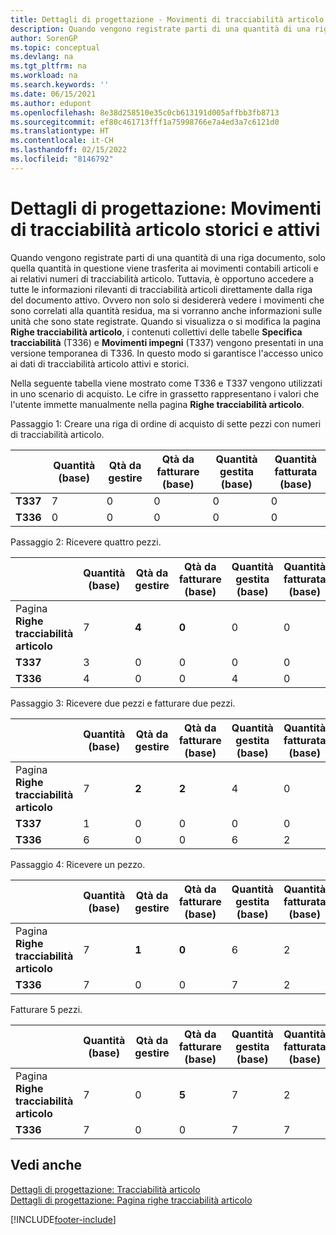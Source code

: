 ```yaml
---
title: Dettagli di progettazione - Movimenti di tracciabilità articolo storici e attivi
description: Quando vengono registrate parti di una quantità di una riga documento, solo quella quantità viene trasferita ai movimenti contabili articoli e ai relativi numeri di tracciabilità articolo.
author: SorenGP
ms.topic: conceptual
ms.devlang: na
ms.tgt_pltfrm: na
ms.workload: na
ms.search.keywords: ''
ms.date: 06/15/2021
ms.author: edupont
ms.openlocfilehash: 8e38d258510e35c0cb613191d005affbb3fb8713
ms.sourcegitcommit: ef80c461713fff1a75998766e7a4ed3a7c6121d0
ms.translationtype: HT
ms.contentlocale: it-CH
ms.lasthandoff: 02/15/2022
ms.locfileid: "8146792"
---
```

# <a name="design-details-active-versus-historic-item-tracking-entries"></a>Dettagli di progettazione: Movimenti di tracciabilità articolo storici e attivi
Quando vengono registrate parti di una quantità di una riga documento, solo quella quantità in questione viene trasferita ai movimenti contabili articoli e ai relativi numeri di tracciabilità articolo. Tuttavia, è opportuno accedere a tutte le informazioni rilevanti di tracciabilità articoli direttamente dalla riga del documento attivo. Ovvero non solo si desidererà vedere i movimenti che sono correlati alla quantità residua, ma si vorranno anche informazioni sulle unità che sono state registrate. Quando si visualizza o si modifica la pagina **Righe tracciabilità articolo**, i contenuti collettivi delle tabelle **Specifica tracciabilità** (T336) e **Movimenti impegni** (T337) vengono presentati in una versione temporanea di T336. In questo modo si garantisce l'accesso unico ai dati di tracciabilità articolo attivi e storici.  

 Nella seguente tabella viene mostrato come T336 e T337 vengono utilizzati in uno scenario di acquisto. Le cifre in grassetto rappresentano i valori che l'utente immette manualmente nella pagina **Righe tracciabilità articolo**.  

 Passaggio 1: Creare una riga di ordine di acquisto di sette pezzi con numeri di tracciabilità articolo.  

||**Quantità (base)**|**Qtà da gestire**|**Qtà da fatturare (base)**|**Quantità gestita (base)**|**Quantità fatturata (base)**|  
|-|----------------------------------------------|--------------------------------------------|------------------------------------------------------|-------------------------------------------------------|--------------------------------------------------------|  
|**T337**|7|0|0|0|0|  
|**T336**|0|0|0|0|0|  

 Passaggio 2: Ricevere quattro pezzi.  

||**Quantità (base)**|**Qtà da gestire**|**Qtà da fatturare (base)**|**Quantità gestita (base)**|**Quantità fatturata (base)**|  
|-|----------------------------------------------|--------------------------------------------|------------------------------------------------------|-------------------------------------------------------|--------------------------------------------------------|  
|Pagina **Righe tracciabilità articolo**|7|**4**|**0**|0|0|  
|**T337**|3|0|0|0|0|  
|**T336**|4|0|0|4|0|  

 Passaggio 3: Ricevere due pezzi e fatturare due pezzi.  

||**Quantità (base)**|**Qtà da gestire**|**Qtà da fatturare (base)**|**Quantità gestita (base)**|**Quantità fatturata (base)**|  
|-|----------------------------------------------|--------------------------------------------|------------------------------------------------------|-------------------------------------------------------|--------------------------------------------------------|  
|Pagina **Righe tracciabilità articolo**|7|**2**|**2**|4|0|  
|**T337**|1|0|0|0|0|  
|**T336**|6|0|0|6|2|  

 Passaggio 4: Ricevere un pezzo.  

||**Quantità (base)**|**Qtà da gestire**|**Qtà da fatturare (base)**|**Quantità gestita (base)**|**Quantità fatturata (base)**|  
|-|----------------------------------------------|--------------------------------------------|------------------------------------------------------|-------------------------------------------------------|--------------------------------------------------------|  
|Pagina **Righe tracciabilità articolo**|7|**1**|**0**|6|2|  
|**T336**|7|0|0|7|2|  

 Fatturare 5 pezzi.  

||**Quantità (base)**|**Qtà da gestire**|**Qtà da fatturare (base)**|**Quantità gestita (base)**|**Quantità fatturata (base)**|  
|-|----------------------------------------------|--------------------------------------------|------------------------------------------------------|-------------------------------------------------------|--------------------------------------------------------|  
|Pagina **Righe tracciabilità articolo**|7|0|**5**|7|2|  
|**T336**|7|0|0|7|7|  

## <a name="see-also"></a>Vedi anche  
 [Dettagli di progettazione: Tracciabilità articolo](design-details-item-tracking.md)   
 [Dettagli di progettazione: Pagina righe tracciabilità articolo](design-details-item-tracking-lines-window.md)


[!INCLUDE[footer-include](includes/footer-banner.md)]